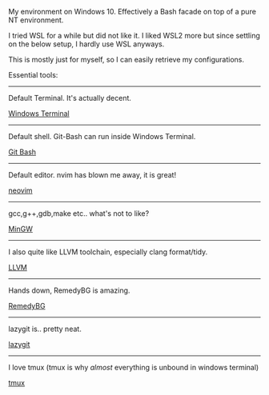 My environment on Windows 10.
Effectively a Bash facade on top of a pure NT environment. 

I tried WSL for a while but did not like it. I liked WSL2 more but since settling on the below setup, I hardly use WSL anyways.

This is mostly just for myself, so I can easily retrieve my configurations.

Essential tools:

----

Default Terminal. It's actually decent.

[Windows Terminal](https://github.com/microsoft/terminal)

----

Default shell. Git-Bash can run inside Windows Terminal.

[Git Bash](https://gitforwindows.org/)

----

Default editor. nvim has blown me away, it is great!

[neovim](https://neovim.io/)

----

gcc,g++,gdb,make etc.. what's not to like?

[MinGW](https://github.com/niXman/mingw-builds-binaries/releases)

----

I also quite like LLVM toolchain, especially clang format/tidy.

[LLVM](https://llvm.org/)

----

Hands down, RemedyBG is amazing.

[RemedyBG](https://remedybg.itch.io/remedybg)

----

lazygit is.. pretty neat.

[lazygit](https://github.com/jesseduffield/lazygit)

----

I love tmux (tmux is why *almost* everything is unbound in windows terminal)

[tmux](https://github.com/tmux/tmux/wiki)
